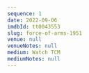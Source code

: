 ```yaml
---
sequence: 1
date: 2022-09-06
imdbId: tt0043553
slug: force-of-arms-1951
venue: null
venueNotes: null
medium: Watch TCM
mediumNotes: null
---
```


